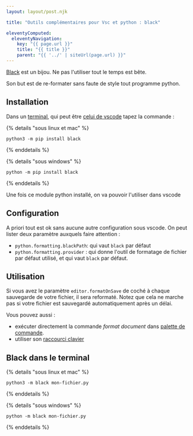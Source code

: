 ```yaml
---
layout: layout/post.njk

title: "Outils complémentaires pour Vsc et python : black"

eleventyComputed:
  eleventyNavigation:
    key: "{{ page.url }}"
    title: "{{ title }}"
    parent: "{{ '../' | siteUrl(page.url) }}"
---
```


<!-- début résumé -->

[Black](https://black.readthedocs.io/en/stable/index.html) est un bijou. Ne pas l'utiliser tout le temps est bête.

Son but est de re-formater sans faute de style tout programme python.

<!-- fin résumé -->

## <span id="installation-black"></span> Installation

Dans un [terminal](../terminal),
qui peut être [celui de vscode](../vsc-terminal#terminal-intégré) tapez la commande :

{% details "sous linux et mac" %}

`python3 -m pip install black`

{% enddetails %}

{% details "sous windows" %}

`python -m pip install black`

{% enddetails %}

Une fois ce module python installé, on va pouvoir l'utiliser dans vscode

## <span id="configuration-black"></span> Configuration

A priori tout est ok sans aucune autre configuration sous vscode. On peut lister deux paramètre auxquels faire attention :

* `python.formatting.blackPath`: qui vaut `black` par défaut
* `python.formatting.provider` : qui donne l'outil de formatage de fichier par défaut utilisé, et qui vaut `black` par défaut.

## Utilisation

Si vous avez le paramètre `editor.formatOnSave` de coché à chaque sauvegarde de votre fichier, il sera reformaté. Notez que cela ne marche pas si votre fichier est sauvegardé automatiquement après un délai.

Vous pouvez aussi :

* exécuter directement la commande *format document* dans [palette de commande](../vsc-installation-et-prise-en-main#palette-de-commande).
* utiliser son [raccourci clavier](https://code.visualstudio.com/docs/editor/codebasics#_formatting)

## Black dans le terminal

{% details "sous linux et mac" %}

`python3 -m black mon-fichier.py`

{% enddetails %}

{% details "sous windows" %}

`python -m black mon-fichier.py`

{% enddetails %}

